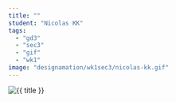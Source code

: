 ```yaml
---
title: ""
student: "Nicolas KK"
tags:
  - "gd3"
  - "sec3"
  - "gif"
  - "wk1"
image: "designamation/wk1sec3/nicolas-kk.gif"
---
```


<img src="{{urls.media}}/{{ image }}" alt="{{ title }}"/>


